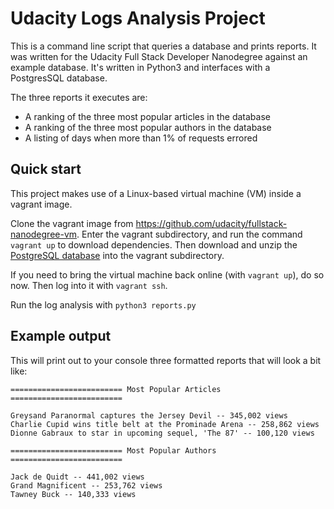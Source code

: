# Udacity Logs Analysis Project

This is a command line script that queries a database and prints reports.  It was written for the Udacity Full Stack Developer Nanodegree against an example database.  It's written in Python3 and interfaces with a PostgresSQL database.

The three reports it executes are:

- A ranking of the three most popular articles in the database
- A ranking of the three most popular authors in the database
- A listing of days when more than 1% of requests errored

## Quick start

This project makes use of a Linux-based virtual machine (VM) inside a vagrant image.

Clone the vagrant image from https://github.com/udacity/fullstack-nanodegree-vm.  Enter the vagrant subdirectory, and run the command `vagrant up` to download dependencies.  Then download and unzip the [PostgreSQL database](https://d17h27t6h515a5.cloudfront.net/topher/2016/August/57b5f748_newsdata/newsdata.zip) into the vagrant subdirectory.

If you need to bring the virtual machine back online (with `vagrant up`), do so now. Then log into it with `vagrant ssh`.

Run the log analysis with `python3 reports.py`

## Example output

This will print out to your console three formatted reports that will look a bit like:

```text
========================= Most Popular Articles =========================

Greysand Paranormal captures the Jersey Devil -- 345,002 views
Charlie Cupid wins title belt at the Prominade Arena -- 258,862 views
Dionne Gabraux to star in upcoming sequel, 'The 87' -- 100,120 views

========================= Most Popular Authors =========================

Jack de Quidt -- 441,002 views
Grand Magnificent -- 253,762 views
Tawney Buck -- 140,333 views
```
